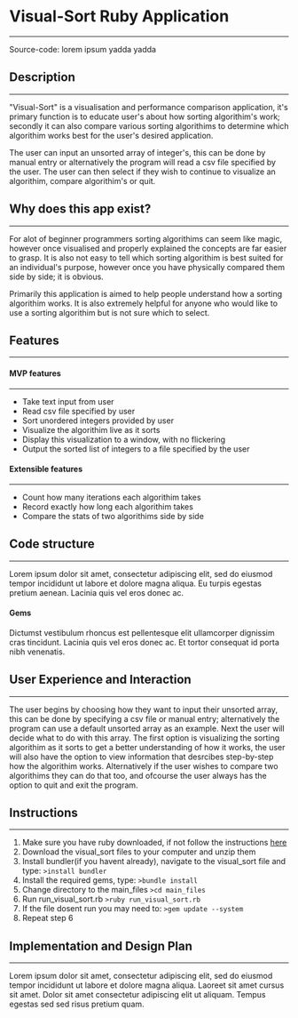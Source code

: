 # Visual-Sort Ruby Application
***
Source-code: lorem ipsum yadda yadda

## Description
***
"Visual-Sort" is a visualisation and performance comparison application, it's primary function is to educate user's about how sorting algorithim's work; secondly it can also compare various sorting algorithims to determine which algorithim works best for the user's desired application.

The user can input an unsorted array of integer's, this can be done by manual entry or alternatively the program will read a csv file specified by the user. The user can then select if they wish to continue to visualize an algorithim, compare algorithim's or quit.

## Why does this app exist?
***
For alot of beginner programmers sorting algorithims can seem like magic, however once visualised and properly explained the concepts are far easier to grasp. It is also not easy to tell which sorting algorithim is best suited for an individual's purpose, however once you have physically compared them side by side; it is obvious. 

Primarily this application is aimed to help people understand how a sorting algorithim works. It is also extremely helpful for anyone who would like to use a sorting algorithim but is not sure which to select.


## Features
***

#### MVP features
***
+ Take text input from user
+ Read csv file specified by user
+ Sort unordered integers provided by user
+ Visualize the algorithim live as it sorts
+ Display this visualization to a window, with no flickering 
+ Output the sorted list of integers to a file specified by the user

#### Extensible features
***
+ Count how many iterations each algorithim takes
+ Record exactly how long each algorithim takes
+ Compare the stats of two algorithims side by side


## Code structure
***
Lorem ipsum dolor sit amet, consectetur adipiscing elit, sed do eiusmod tempor incididunt ut labore et dolore magna aliqua. Eu turpis egestas pretium aenean. Lacinia quis vel eros donec ac. 

#### Gems

Dictumst vestibulum rhoncus est pellentesque elit ullamcorper dignissim cras tincidunt. Lacinia quis vel eros donec ac. Et tortor consequat id porta nibh venenatis.

## User Experience and Interaction
***
The user begins by choosing how they want to input their unsorted array, this can be done by specifying a csv file or manual entry; alternatively the program can use a default unsorted array as an example. Next the user will decide what to do with this array. The first option is visualizing the sorting algorithim as it sorts to get a better understanding of how it works, the user will also have the option to view information that desrcibes step-by-step how the algorithim works. Alternatively if the user wishes to compare two algorithims they can do that too, and ofcourse the user always has the option to quit and exit the program.

## Instructions
***
1. Make sure you have ruby downloaded, if not follow the instructions [here](https://www.ruby-lang.org/en/documentation/installation/)
2. Download the visual_sort files to your computer and unzip them
3. Install bundler(if you havent already), navigate to the visual_sort file and type: 
```>install bundler```
4. Install the required gems, type:
```>bundle install```
5. Change directory to the main_files
```>cd main_files```
6. Run run_visual_sort.rb
```>ruby run_visual_sort.rb```
7. If the file dosent run you may need to:
```>gem update --system```
8. Repeat step 6

## Implementation and Design Plan
***
Lorem ipsum dolor sit amet, consectetur adipiscing elit, sed do eiusmod tempor incididunt ut labore et dolore magna aliqua. Laoreet sit amet cursus sit amet. Dolor sit amet consectetur adipiscing elit ut aliquam. Tempus egestas sed sed risus pretium quam.



